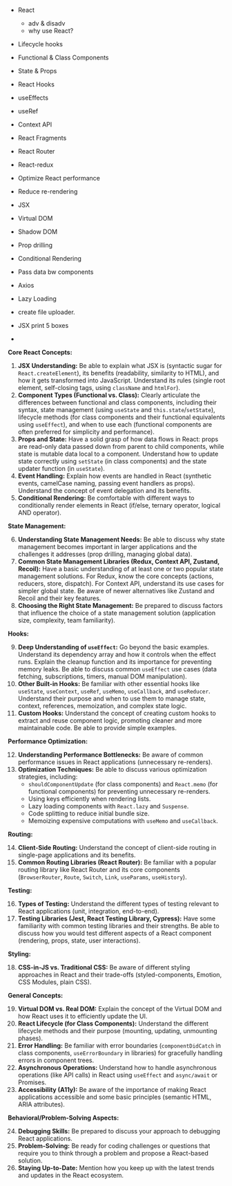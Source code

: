 - React
  - adv & disadv
  - why use React?
- Lifecycle hooks
- Functional & Class Components
- State & Props
- React Hooks
- useEffects
- useRef
- Context API
- React Fragments
- React Router
- React-redux
- Optimize React performance
- Reduce re-rendering 

 
- JSX
- Virtual DOM
- Shadow DOM
- Prop drilling
- Conditional Rendering
- Pass data bw components
- Axios
- Lazy Loading
- create file uploader.
- JSX print 5 boxes
- 


**Core React Concepts:**

1.  **JSX Understanding:** Be able to explain what JSX is (syntactic sugar for `React.createElement`), its benefits (readability, similarity to HTML), and how it gets transformed into JavaScript. Understand its rules (single root element, self-closing tags, using `className` and `htmlFor`).
2.  **Component Types (Functional vs. Class):** Clearly articulate the differences between functional and class components, including their syntax, state management (using `useState` and `this.state`/`setState`), lifecycle methods (for class components and their functional equivalents using `useEffect`), and when to use each (functional components are often preferred for simplicity and performance).
3.  **Props and State:** Have a solid grasp of how data flows in React: props are read-only data passed down from parent to child components, while state is mutable data local to a component. Understand how to update state correctly using `setState` (in class components) and the state updater function (in `useState`).
4.  **Event Handling:** Explain how events are handled in React (synthetic events, camelCase naming, passing event handlers as props). Understand the concept of event delegation and its benefits.
5.  **Conditional Rendering:** Be comfortable with different ways to conditionally render elements in React (if/else, ternary operator, logical AND operator).

**State Management:**

6.  **Understanding State Management Needs:** Be able to discuss why state management becomes important in larger applications and the challenges it addresses (prop drilling, managing global data).
7.  **Common State Management Libraries (Redux, Context API, Zustand, Recoil):** Have a basic understanding of at least one or two popular state management solutions. For Redux, know the core concepts (actions, reducers, store, dispatch). For Context API, understand its use cases for simpler global state. Be aware of newer alternatives like Zustand and Recoil and their key features.
8.  **Choosing the Right State Management:** Be prepared to discuss factors that influence the choice of a state management solution (application size, complexity, team familiarity).

**Hooks:**

9.  **Deep Understanding of `useEffect`:** Go beyond the basic examples. Understand its dependency array and how it controls when the effect runs. Explain the cleanup function and its importance for preventing memory leaks. Be able to discuss common `useEffect` use cases (data fetching, subscriptions, timers, manual DOM manipulation).
10. **Other Built-in Hooks:** Be familiar with other essential hooks like `useState`, `useContext`, `useRef`, `useMemo`, `useCallback`, and `useReducer`. Understand their purpose and when to use them to manage state, context, references, memoization, and complex state logic.
11. **Custom Hooks:** Understand the concept of creating custom hooks to extract and reuse component logic, promoting cleaner and more maintainable code. Be able to provide simple examples.

**Performance Optimization:**

12. **Understanding Performance Bottlenecks:** Be aware of common performance issues in React applications (unnecessary re-renders).
13. **Optimization Techniques:** Be able to discuss various optimization strategies, including:
    * `shouldComponentUpdate` (for class components) and `React.memo` (for functional components) for preventing unnecessary re-renders.
    * Using keys efficiently when rendering lists.
    * Lazy loading components with `React.lazy` and `Suspense`.
    * Code splitting to reduce initial bundle size.
    * Memoizing expensive computations with `useMemo` and `useCallback`.

**Routing:**

14. **Client-Side Routing:** Understand the concept of client-side routing in single-page applications and its benefits.
15. **Common Routing Libraries (React Router):** Be familiar with a popular routing library like React Router and its core components (`BrowserRouter`, `Route`, `Switch`, `Link`, `useParams`, `useHistory`).

**Testing:**

16. **Types of Testing:** Understand the different types of testing relevant to React applications (unit, integration, end-to-end).
17. **Testing Libraries (Jest, React Testing Library, Cypress):** Have some familiarity with common testing libraries and their strengths. Be able to discuss how you would test different aspects of a React component (rendering, props, state, user interactions).

**Styling:**

18. **CSS-in-JS vs. Traditional CSS:** Be aware of different styling approaches in React and their trade-offs (styled-components, Emotion, CSS Modules, plain CSS).

**General Concepts:**

19. **Virtual DOM vs. Real DOM:** Explain the concept of the Virtual DOM and how React uses it to efficiently update the UI.
20. **React Lifecycle (for Class Components):** Understand the different lifecycle methods and their purpose (mounting, updating, unmounting phases).
21. **Error Handling:** Be familiar with error boundaries (`componentDidCatch` in class components, `useErrorBoundary` in libraries) for gracefully handling errors in component trees.
22. **Asynchronous Operations:** Understand how to handle asynchronous operations (like API calls) in React using `useEffect` and `async/await` or Promises.
23. **Accessibility (A11y):** Be aware of the importance of making React applications accessible and some basic principles (semantic HTML, ARIA attributes).

**Behavioral/Problem-Solving Aspects:**

24. **Debugging Skills:** Be prepared to discuss your approach to debugging React applications.
25. **Problem-Solving:** Be ready for coding challenges or questions that require you to think through a problem and propose a React-based solution.
26. **Staying Up-to-Date:** Mention how you keep up with the latest trends and updates in the React ecosystem.

